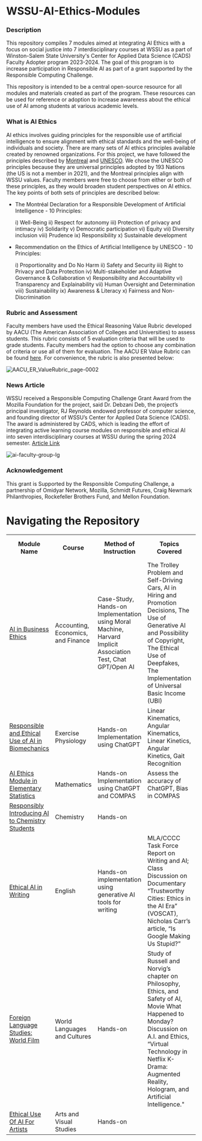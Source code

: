 # WSSU-AI-Ethics-Modules
### Description
This repository compiles 7 modules aimed at integrating AI Ethics with a focus on social justice into 7 interdisciplinary courses at WSSU as a part of Winston-Salem State University's Center for Applied Data Science (CADS) Faculty Adopter program 2023-2024. The goal of this program is to increase participation in Responsible AI as part of a grant supported by the Responsible Computing Challenge.

This repository is intended to be a central open-source resource for all modules and materials created as part of the program. These resources can be used for reference or adoption to increase awareness about the ethical use of AI among students at various academic levels.

### What is AI Ethics 
AI ethics involves guiding principles for the responsible use of artificial intelligence to ensure alignment with ethical standards and the well-being of individuals and society. There are many sets of AI ethics principles available created by renowned organizations. For this project, we have followed the principles described by [Montreal](https://montrealdeclaration-responsibleai.com/the-declaration/) and [UNESCO](https://www.unesco.org/en/artificial-intelligence/recommendation-ethics). We chose the UNESCO principles because they are universal principles adopted by 193 Nations (the US is not a member in 2021), and the Montreal principles align with WSSU values. Faculty members were free to choose from either or both of these principles, as they would broaden student perspectives on AI ethics. The key points of both sets of principles are described below:

* The Montréal Declaration for a Responsible Development of Artificial Intelligence - 10 Principles:
   
  i) Well-Being  ii) Respect for autonomy iii) Protection of privacy and intimacy iv) Solidarity v) Democratic participation vi) Equity vii) Diversity inclusion viii) Prudence ix) Responsibility x) Sustainable development

* Recommendation on the Ethics of Artificial Intelligence by UNESCO - 10 Principles:
   
  i) Proportionality and Do No Harm  ii) Safety and Security iii) Right to Privacy and Data Protection iv) Multi-stakeholder and Adaptive Governance & Collaboration v) Responsibility and Accountability vi) Transparency and Explainability vii) Human Oversight and Determination viii) Sustainability ix) Awareness & Literacy x) Fairness and Non-Discrimination

### Rubric and Assessment
Faculty members have used the Ethical Reasoning Value Rubric developed by AACU (The American Association of Colleges and Universities) to assess students. This rubric consists of 5 evaluation criteria that will be used to grade students. Faculty members had the option to choose any combination of criteria or use all of them for evaluation. The AACU ER Value Rubric can be found [here](https://www.aacu.org/initiatives/value-initiative/value-rubrics/value-rubrics-ethical-reasoning). For convenience, the rubric is also presented below: 

![AACU_ER_ValueRubric_page-0002](https://github.com/CADS-WSSU/WSSU-AI-Ethics-Modules/assets/72575247/151f0ce4-09ad-4e8c-b7f2-23c2fe3bea01)

### News Article 
WSSU received a Responsible Computing Challenge Grant Award from the Mozilla Foundation for the project, said Dr. Debzani Deb, the project’s principal investigator, RJ Reynolds endowed professor of computer science, and founding director of WSSU’s Center for Applied Data Science (CADS). The award is administered by CADS, which is leading the effort of integrating active learning course modules on responsible and ethical AI into seven interdisciplinary courses at WSSU during the spring 2024 semester. [Article Link](https://www.wssu.edu/about/news/articles/2024/02/wssu-receives-grant-to-teach-students-how-to-use-artificial-intelligence-responsibly-and-ethically.html)

![ai-faculty-group-lg](https://github.com/CADS-WSSU/WSSU-AI-Ethics-Modules/assets/72575247/5e2d0f80-db4d-4ff1-a23c-2b0f55e60020)

### Acknowledgement
This grant is Supported by the Responsible Computing Challenge, a partnership of Omidyar Network, Mozilla, Schmidt Futures, Craig Newmark Philanthropies, Rockefeller Brothers Fund, and Mellon Foundation.


# Navigating the Repository

<table>
  <tbody>
    <tr>
      <th>Module Name</th>
      <th>Course</th>
      <th>Method of Instruction</th>
      <th>Topics Covered</th>
      <th>Student Assessment Method</th>
    </tr>
     <tr>
      <td><a href="AI in Business Ethics">AI in Business Ethics</a></td>
      <td>
        Accounting, Economics, and Finance
      </td>
        <td>
        Case-Study, Hands-on Implementation using Moral Machine, Harvard Implicit Association Test, Chat GPT/Open AI
      </td>
        <td>
        The Trolley Problem and Self-Driving Cars, AI in Hiring and Promotion Decisions, The Use of Generative AI and Possibility of Copyright, The Ethical Use of Deepfakes, The Implementation of Universal Basic Income (UBI)
      </td>
        <td>
           Class Discussion/Debate, Paper Writing
      </td>
    </tr>
     <tr>
      <td><a href="https://github.com/CADS-WSSU/WSSU-AI-Ethics-Modules/tree/main/Responsible%20and%20Ethical%20Use%20of%20AI%20in%20Biomechanics">Responsible and Ethical Use of AI in Biomechanics</a></td>
      <td>
        Exercise Physiology
      </td>
      <td>
        Hands-on Implementation using ChatGPT
      </td>
        <td>
            Linear Kinematics, Angular Kinematics, Linear Kinetics, Angular Kinetics, Gait Recognition
      </td>
        <td>
        Written Discussion, Class Discussion, Quiz 
      </td>
    </tr>
    <tr>
      <td><a href="https://github.com/CADS-WSSU/WSSU-AI-Ethics-Modules/tree/main/AI%20Ethics%20Module%20in%20Elementary%20Statistics">AI Ethics Module in Elementary Statistics</a></td>
      <td>
        Mathematics
      </td>
      <td>
        Hands-on Implementation using ChatGPT and COMPAS
      </td>
       <td>
            Assess the accuracy of ChatGPT, Bias in COMPAS
      </td>
        <td>
        Hands-on Projects, Homework Assignment 
      </td>
    </tr>
    <tr>
      <td><a href="https://github.com/CADS-WSSU/WSSU-AI-Ethics-Modules/tree/main/Responsibly%20Introducing%20AI%20to%20Chemistry%20Students">Responsibly Introducing AI to Chemistry Students</a></td>
      <td>
       Chemistry 
      </td>
      <td>
        Hands-on
      </td>
    </tr>
    <tr>
      <td><a href="https://github.com/CADS-WSSU/WSSU-AI-Ethics-Modules/tree/main/Ethical%20AI%20in%20Writing">Ethical AI in Writing</a></td>
      <td>
      English
      </td>
       <td>
      Hands-on implementation using generative AI tools for writing 
      </td>
       <td>MLA/CCCC Task Force Report on Writing and AI; Class Discussion on Documentary “Trustworthy Cities: Ethics in the AI Era” (VOSCAT), Nicholas Carr’s article, “Is Google Making Us Stupid?”  </td>
       <td>Reader Response Prompt, Discussion Board, Feedback provided to fellow student(s).</td>
    </tr>
    <tr>
      <td><a href="https://github.com/CADS-WSSU/WSSU-AI-Ethics-Modules/tree/main/Foreign%20Language%20Studies%3A%20World%20Film">Foreign Language Studies: World Film</a></td>
      <td>
        World Languages and Cultures
      </td>
      <td>
        Hands-on
      </td>
       <td>
            Study of Russell and Norvig’s chapter on Philosophy, Ethics, and Safety of AI, Movie What Happened to Monday? Discussion on A.I. and Ethics, “Virtual Technology in Netflix K-Drama: Augmented
Reality, Hologram, and Artificial Intelligence."
      </td>
        <td>
       Discussion Board, Assignemnt
      </td>
    </tr>
    <tr>
      <td><a href="https://github.com/CADS-WSSU/Data-Science-Modules/tree/main/HCM-3301-Population-Health-Data-Science-Module-main">Ethical Use Of AI For Artists</a></td>
      <td>
       Arts and Visual Studies
      </td>
      <td>
       Hands-on
      </td>
    </tr>
    
  
  </tbody>
</table>
